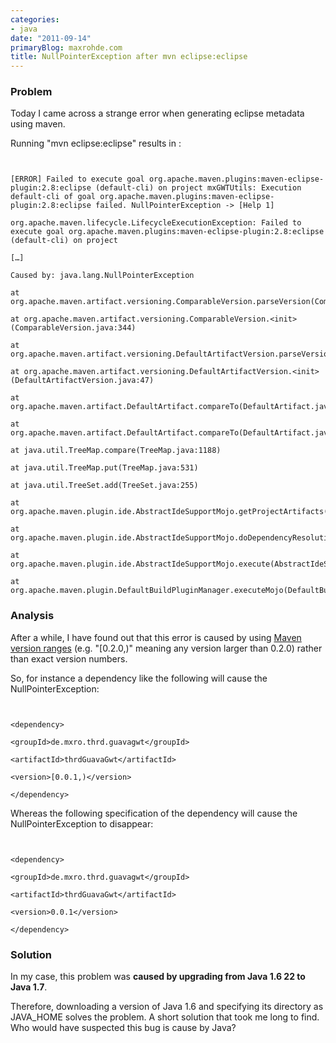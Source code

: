 ```yaml
---
categories:
- java
date: "2011-09-14"
primaryBlog: maxrohde.com
title: NullPointerException after mvn eclipse:eclipse
---
```


### Problem

Today I came across a strange error when generating eclipse metadata using maven.

Running "mvn eclipse:eclipse" results in :

```


[ERROR] Failed to execute goal org.apache.maven.plugins:maven-eclipse-plugin:2.8:eclipse (default-cli) on project mxGWTUtils: Execution default-cli of goal org.apache.maven.plugins:maven-eclipse-plugin:2.8:eclipse failed. NullPointerException -> [Help 1]

org.apache.maven.lifecycle.LifecycleExecutionException: Failed to execute goal org.apache.maven.plugins:maven-eclipse-plugin:2.8:eclipse (default-cli) on project

[…]

Caused by: java.lang.NullPointerException

at org.apache.maven.artifact.versioning.ComparableVersion.parseVersion(ComparableVersion.java:353)

at org.apache.maven.artifact.versioning.ComparableVersion.<init>(ComparableVersion.java:344)

at org.apache.maven.artifact.versioning.DefaultArtifactVersion.parseVersion(DefaultArtifactVersion.java:111)

at org.apache.maven.artifact.versioning.DefaultArtifactVersion.<init>(DefaultArtifactVersion.java:47)

at org.apache.maven.artifact.DefaultArtifact.compareTo(DefaultArtifact.java:433)

at org.apache.maven.artifact.DefaultArtifact.compareTo(DefaultArtifact.java:43)

at java.util.TreeMap.compare(TreeMap.java:1188)

at java.util.TreeMap.put(TreeMap.java:531)

at java.util.TreeSet.add(TreeSet.java:255)

at org.apache.maven.plugin.ide.AbstractIdeSupportMojo.getProjectArtifacts(AbstractIdeSupportMojo.java:786)

at org.apache.maven.plugin.ide.AbstractIdeSupportMojo.doDependencyResolution(AbstractIdeSupportMojo.java:560)

at org.apache.maven.plugin.ide.AbstractIdeSupportMojo.execute(AbstractIdeSupportMojo.java:507)

at org.apache.maven.plugin.DefaultBuildPluginManager.executeMojo(DefaultBuildPluginManager.java:101)

```

### Analysis

After a while, I have found out that this error is caused by using [Maven version ranges](http://maven.apache.org/plugins/maven-enforcer-plugin/rules/versionRanges.html) (e.g. "\[0.2.0,)" meaning any version larger than 0.2.0) rather than exact version numbers.

So, for instance a dependency like the following will cause the NullPointerException:

```


<dependency>

<groupId>de.mxro.thrd.guavagwt</groupId>

<artifactId>thrdGuavaGwt</artifactId>

<version>[0.0.1,)</version>

</dependency>

```

Whereas the following specification of the dependency will cause the NullPointerException to disappear:

```


<dependency>

<groupId>de.mxro.thrd.guavagwt</groupId>

<artifactId>thrdGuavaGwt</artifactId>

<version>0.0.1</version>

</dependency>

```

### Solution

In my case, this problem was **caused by upgrading from Java 1.6 22 to Java 1.7**.

Therefore, downloading a version of Java 1.6 and specifying its directory as JAVA_HOME solves the problem. A short solution that took me long to find. Who would have suspected this bug is cause by Java?